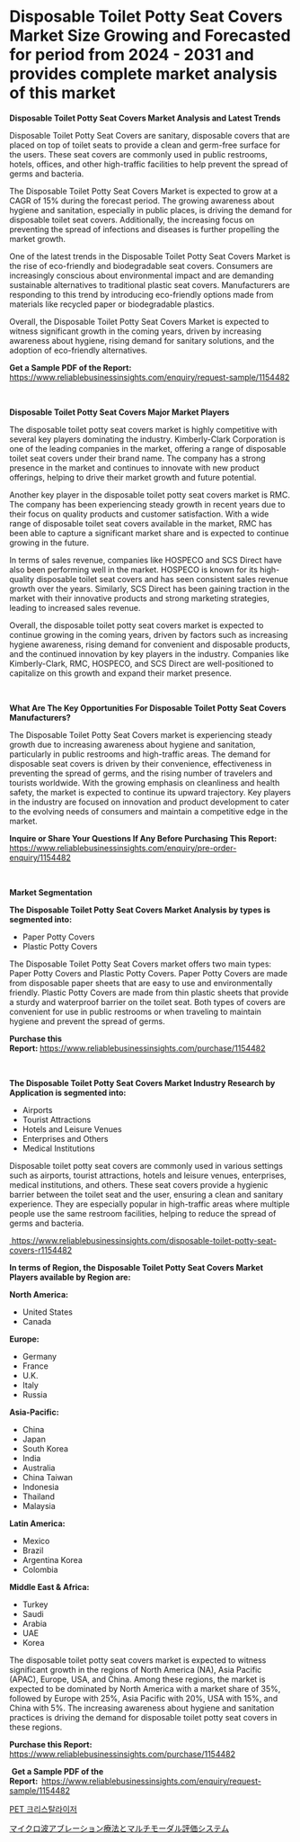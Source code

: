 <p><h1>Disposable Toilet Potty Seat Covers Market Size Growing and Forecasted for period from 2024 - 2031 and provides complete market analysis of this market</h1></p><p><strong>Disposable Toilet Potty Seat Covers Market Analysis and Latest Trends</strong></p>
<p><p>Disposable Toilet Potty Seat Covers are sanitary, disposable covers that are placed on top of toilet seats to provide a clean and germ-free surface for the users. These seat covers are commonly used in public restrooms, hotels, offices, and other high-traffic facilities to help prevent the spread of germs and bacteria.</p><p>The Disposable Toilet Potty Seat Covers Market is expected to grow at a CAGR of 15% during the forecast period. The growing awareness about hygiene and sanitation, especially in public places, is driving the demand for disposable toilet seat covers. Additionally, the increasing focus on preventing the spread of infections and diseases is further propelling the market growth.</p><p>One of the latest trends in the Disposable Toilet Potty Seat Covers Market is the rise of eco-friendly and biodegradable seat covers. Consumers are increasingly conscious about environmental impact and are demanding sustainable alternatives to traditional plastic seat covers. Manufacturers are responding to this trend by introducing eco-friendly options made from materials like recycled paper or biodegradable plastics.</p><p>Overall, the Disposable Toilet Potty Seat Covers Market is expected to witness significant growth in the coming years, driven by increasing awareness about hygiene, rising demand for sanitary solutions, and the adoption of eco-friendly alternatives.</p></p>
<p><strong>Get a Sample PDF of the Report:&nbsp;</strong> <a href="https://www.reliablebusinessinsights.com/enquiry/request-sample/1154482">https://www.reliablebusinessinsights.com/enquiry/request-sample/1154482</a></p>
<p>&nbsp;</p>
<p><strong>Disposable Toilet Potty Seat Covers Major Market Players</strong></p>
<p><p>The disposable toilet potty seat covers market is highly competitive with several key players dominating the industry. Kimberly-Clark Corporation is one of the leading companies in the market, offering a range of disposable toilet seat covers under their brand name. The company has a strong presence in the market and continues to innovate with new product offerings, helping to drive their market growth and future potential.</p><p>Another key player in the disposable toilet potty seat covers market is RMC. The company has been experiencing steady growth in recent years due to their focus on quality products and customer satisfaction. With a wide range of disposable toilet seat covers available in the market, RMC has been able to capture a significant market share and is expected to continue growing in the future.</p><p>In terms of sales revenue, companies like HOSPECO and SCS Direct have also been performing well in the market. HOSPECO is known for its high-quality disposable toilet seat covers and has seen consistent sales revenue growth over the years. Similarly, SCS Direct has been gaining traction in the market with their innovative products and strong marketing strategies, leading to increased sales revenue.</p><p>Overall, the disposable toilet potty seat covers market is expected to continue growing in the coming years, driven by factors such as increasing hygiene awareness, rising demand for convenient and disposable products, and the continued innovation by key players in the industry. Companies like Kimberly-Clark, RMC, HOSPECO, and SCS Direct are well-positioned to capitalize on this growth and expand their market presence.</p></p>
<p>&nbsp;</p>
<p><strong>What Are The Key Opportunities For Disposable Toilet Potty Seat Covers Manufacturers?</strong></p>
<p><p>The Disposable Toilet Potty Seat Covers market is experiencing steady growth due to increasing awareness about hygiene and sanitation, particularly in public restrooms and high-traffic areas. The demand for disposable seat covers is driven by their convenience, effectiveness in preventing the spread of germs, and the rising number of travelers and tourists worldwide. With the growing emphasis on cleanliness and health safety, the market is expected to continue its upward trajectory. Key players in the industry are focused on innovation and product development to cater to the evolving needs of consumers and maintain a competitive edge in the market.</p></p>
<p><strong>Inquire or Share Your Questions If Any Before Purchasing This Report:</strong> <a href="https://www.reliablebusinessinsights.com/enquiry/pre-order-enquiry/1154482">https://www.reliablebusinessinsights.com/enquiry/pre-order-enquiry/1154482</a></p>
<p>&nbsp;</p>
<p><strong>Market Segmentation</strong></p>
<p><strong>The Disposable Toilet Potty Seat Covers Market Analysis by types is segmented into:</strong></p>
<p><ul><li>Paper Potty Covers</li><li>Plastic Potty Covers</li></ul></p>
<p><p>The Disposable Toilet Potty Seat Covers market offers two main types: Paper Potty Covers and Plastic Potty Covers. Paper Potty Covers are made from disposable paper sheets that are easy to use and environmentally friendly. Plastic Potty Covers are made from thin plastic sheets that provide a sturdy and waterproof barrier on the toilet seat. Both types of covers are convenient for use in public restrooms or when traveling to maintain hygiene and prevent the spread of germs.</p></p>
<p><strong>Purchase this Report:&nbsp;</strong><a href="https://www.reliablebusinessinsights.com/purchase/1154482">https://www.reliablebusinessinsights.com/purchase/1154482</a></p>
<p>&nbsp;</p>
<p><strong>The Disposable Toilet Potty Seat Covers Market Industry Research by Application is segmented into:</strong></p>
<p><ul><li>Airports</li><li>Tourist Attractions</li><li>Hotels and Leisure Venues</li><li>Enterprises and Others</li><li>Medical Institutions</li></ul></p>
<p><p>Disposable toilet potty seat covers are commonly used in various settings such as airports, tourist attractions, hotels and leisure venues, enterprises, medical institutions, and others. These seat covers provide a hygienic barrier between the toilet seat and the user, ensuring a clean and sanitary experience. They are especially popular in high-traffic areas where multiple people use the same restroom facilities, helping to reduce the spread of germs and bacteria.</p></p>
<p><a href="https://www.reliablebusinessinsights.com/disposable-toilet-potty-seat-covers-r1154482">&nbsp;https://www.reliablebusinessinsights.com/disposable-toilet-potty-seat-covers-r1154482</a></p>
<p><strong>In terms of Region, the Disposable Toilet Potty Seat Covers Market Players available by Region are:</strong></p>
<p>
    <p> <strong> North America: </strong>
        <ul>
            <li>United States</li>
            <li>Canada</li>
        </ul>
        </p> 
    <p> <strong> Europe: </strong>
        <ul>
            <li>Germany</li>
            <li>France</li>
            <li>U.K.</li>
            <li>Italy</li>
            <li>Russia</li>
        </ul>
        </p> 
    <p> <strong> Asia-Pacific: </strong>
        <ul>
            <li>China</li>
            <li>Japan</li>
            <li>South Korea</li>
            <li>India</li>
            <li>Australia</li>
            <li>China Taiwan</li>
            <li>Indonesia</li>
            <li>Thailand</li>
            <li>Malaysia</li>
        </ul>
        </p> 
    <p> <strong> Latin America: </strong>
        <ul>
            <li>Mexico</li>
            <li>Brazil</li>
            <li>Argentina Korea</li>
            <li>Colombia</li>
        </ul>
        </p> 
    <p> <strong> Middle East & Africa: </strong>
        <ul>
            <li>Turkey</li>
            <li>Saudi</li>
            <li>Arabia</li>
            <li>UAE</li>
            <li>Korea</li>
        </ul>
    </p>
    </p>
<p><p>The disposable toilet potty seat covers market is expected to witness significant growth in the regions of North America (NA), Asia Pacific (APAC), Europe, USA, and China. Among these regions, the market is expected to be dominated by North America with a market share of 35%, followed by Europe with 25%, Asia Pacific with 20%, USA with 15%, and China with 5%. The increasing awareness about hygiene and sanitation practices is driving the demand for disposable toilet potty seat covers in these regions.</p></p>
<p><strong>Purchase this Report: </strong><a href="https://www.reliablebusinessinsights.com/purchase/1154482">https://www.reliablebusinessinsights.com/purchase/1154482</a></p>
<p>&nbsp;<strong>Get a Sample PDF of the Report:&nbsp;&nbsp;</strong><a href="https://www.reliablebusinessinsights.com/enquiry/request-sample/1154482">https://www.reliablebusinessinsights.com/enquiry/request-sample/1154482</a></p>
<p><strong></strong></p>
<p><p><a href="https://medium.com/@samosirajalah8_76538/%EA%B8%80%EB%A1%9C%EB%B2%8C-pet-%EA%B2%B0%EC%A0%95%EA%B8%B0-%EC%8B%9C%EC%9E%A5-%EB%B2%94%EC%9C%84%EC%9D%98-%EC%8B%AC%EC%B8%B5-%EB%B6%84%EC%84%9D-%EB%B0%8F-%EB%B9%A0%EB%A5%B4%EA%B2%8C-%EC%84%B1%EC%9E%A5%ED%95%98%EB%8A%94-cagr%EC%9D%80-2024%EB%85%84%EB%B6%80%ED%84%B0-2031%EB%85%84%EA%B9%8C%EC%A7%80-%EC%98%88%EC%B8%A1%EB%90%A9%EB%8B%88%EB%8B%A4-3f0062e0d6c0">PET 크리스탈라이저</a></p><p><a href="https://medium.com/@pedrogers56456/%E3%82%B0%E3%83%AD%E3%83%BC%E3%83%90%E3%83%AB%E3%83%9E%E3%82%A4%E3%82%AF%E3%83%AD%E6%B3%A2%E3%82%A2%E3%83%96%E3%83%AC%E3%83%BC%E3%82%B7%E3%83%A7%E3%83%B3%E7%99%82%E6%B3%95%E3%81%8A%E3%82%88%E3%81%B3%E5%A4%9A%E6%AE%B5%E7%9A%84%E8%A9%95%E4%BE%A1%E3%82%B7%E3%82%B9%E3%83%86%E3%83%A0%E5%B8%82%E5%A0%B4%E3%81%AE%E7%8A%B6%E6%B3%81-2024%E5%B9%B4-2031%E5%B9%B4-%E3%81%8A%E3%82%88%E3%81%B3%E5%9C%B0%E5%9F%9F%E5%88%A5-%E8%A3%BD%E5%93%81%E5%88%A5-%E3%82%A8%E3%83%B3%E3%83%89%E3%83%A6%E3%83%BC%E3%82%B9%E5%88%A5%E3%81%AE%E4%BA%88%E6%B8%AC-eb8bd9fcbd35">マイクロ波アブレーション療法とマルチモーダル評価システム</a></p></p>